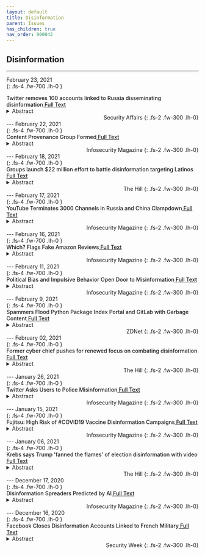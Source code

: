 ```yaml
---
layout: default
title: Disinformation 
parent: Issues 
has_children: true
nav_order: 900042
---
```


## Disinformation
---
February 23, 2021 <br>
{: .fs-4 .fw-700 .lh-0  }
<p style="font-weight:500; margin:0px" markdown="1">
Twitter removes 100 accounts linked to Russia disseminating disinformation<a href="https://securityaffairs.co/wordpress/114950/social-networks/twitter-removes-russia-disinformation.html"> Full Text</a>
</p>
<details>
  <summary>Abstract</summary>
Twitter removed dozens of accounts allegedly used by Russia-linked threat actors to disseminate disinformation and target western countries.



Twitter has removed dozens of accounts used by Russia-linked threat actors that were used to disseminate disinformation...
</details>
<div style="text-align: right" markdown="1">
Security Affairs
{: .fs-2 .fw-300 .lh-0}
</div>
---
February 22, 2021 <br>
{: .fs-4 .fw-700 .lh-0  }
<p style="font-weight:500; margin:0px" markdown="1">
Content Provenance Group Formed<a href="https://www.infosecurity-magazine.com:443/news/content-provenance-group-formed/"> Full Text</a>
</p>
<details>
  <summary>Abstract</summary>
Media and tech companies ally to tackle disinformation and fraudulent online content
</details>
<div style="text-align: right" markdown="1">
Infosecurity Magazine
{: .fs-2 .fw-300 .lh-0}
</div>
---
February 18, 2021 <br>
{: .fs-4 .fw-700 .lh-0  }
<p style="font-weight:500; margin:0px" markdown="1">
Groups launch $22 million effort to battle disinformation targeting Latinos<a href="https://thehill.com//latino/539394-groups-launch-22-million-effort-at-battling-disinformation-targeting-latinos"> Full Text</a>
</p>
<details>
  <summary>Abstract</summary>
A Latino advocacy group and media watchdog will invest $22 million in an effort to battle disinformation targeted at the Hispanic community.
</details>
<div style="text-align: right" markdown="1">
The Hill
{: .fs-2 .fw-300 .lh-0}
</div>
---
February 17, 2021 <br>
{: .fs-4 .fw-700 .lh-0  }
<p style="font-weight:500; margin:0px" markdown="1">
YouTube Terminates 3000 Channels in Russia and China Clampdown<a href="https://www.infosecurity-magazine.com:443/news/youtube-terminates-3000-channels/"> Full Text</a>
</p>
<details>
  <summary>Abstract</summary>
Removals a response to coordinated influence operations
</details>
<div style="text-align: right" markdown="1">
Infosecurity Magazine
{: .fs-2 .fw-300 .lh-0}
</div>
---
February 16, 2021 <br>
{: .fs-4 .fw-700 .lh-0  }
<p style="font-weight:500; margin:0px" markdown="1">
Which? Flags Fake Amazon Reviews<a href="https://www.infosecurity-magazine.com:443/news/which-flags-fake-amazon-reviews/"> Full Text</a>
</p>
<details>
  <summary>Abstract</summary>
Consumer group finds Amazon retailers can buy positive reviews by the bundle
</details>
<div style="text-align: right" markdown="1">
Infosecurity Magazine
{: .fs-2 .fw-300 .lh-0}
</div>
---
February 11, 2021 <br>
{: .fs-4 .fw-700 .lh-0  }
<p style="font-weight:500; margin:0px" markdown="1">
Political Bias and Impulsive Behavior Open Door to Misinformation<a href="https://www.infosecurity-magazine.com:443/news/political-bias-impulsive-behavior/"> Full Text</a>
</p>
<details>
  <summary>Abstract</summary>
New studies illuminate debate on social media echo chambers
</details>
<div style="text-align: right" markdown="1">
Infosecurity Magazine
{: .fs-2 .fw-300 .lh-0}
</div>
---
February 9, 2021 <br>
{: .fs-4 .fw-700 .lh-0  }
<p style="font-weight:500; margin:0px" markdown="1">
Spammers Flood Python Package Index Portal and GitLab with Garbage Content<a href="https://www.zdnet.com/article/pypi-gitlab-dealing-with-spam-attacks/?&amp;web_view=true"> Full Text</a>
</p>
<details>
  <summary>Abstract</summary>
Spammers have inundated the Python Package Index (PyPI) portal and the GitLab source code hosting website with garbage content, flooding both with ads for shady sites and services.
</details>
<div style="text-align: right" markdown="1">
ZDNet
{: .fs-2 .fw-300 .lh-0}
</div>
---
February 02, 2021 <br>
{: .fs-4 .fw-700 .lh-0  }
<p style="font-weight:500; margin:0px" markdown="1">
Former cyber chief pushes for renewed focus on combating disinformation<a href="https://thehill.com//policy/cybersecurity/536863-former-cyber-chief-pushes-for-renewed-focus-on-combating-disinformation"> Full Text</a>
</p>
<details>
  <summary>Abstract</summary>
Former Department of Homeland Security (DHS) cyber chief Suzanne Spaulding, a key official involved in the response to Russian interference efforts in 2016, is pushing hard for more to be done to combat disinformation and promote civics education as the nation reels from the fallout of the recent election.
</details>
<div style="text-align: right" markdown="1">
The Hill
{: .fs-2 .fw-300 .lh-0}
</div>
---
January 26, 2021 <br>
{: .fs-4 .fw-700 .lh-0  }
<p style="font-weight:500; margin:0px" markdown="1">
Twitter Asks Users to Police Misinformation<a href="https://www.infosecurity-magazine.com:443/news/twitter-asks-users-to-police/"> Full Text</a>
</p>
<details>
  <summary>Abstract</summary>
New Birdwatch scheme invites users to write notes on tweets they think are misleading
</details>
<div style="text-align: right" markdown="1">
Infosecurity Magazine
{: .fs-2 .fw-300 .lh-0}
</div>
---
January 15, 2021 <br>
{: .fs-4 .fw-700 .lh-0  }
<p style="font-weight:500; margin:0px" markdown="1">
Fujitsu: High Risk of #COVID19 Vaccine Disinformation Campaigns<a href="https://www.infosecurity-magazine.com:443/news/fujitsu-high-risk-covid/"> Full Text</a>
</p>
<details>
  <summary>Abstract</summary>
Individuals and businesses should prepare for a wave of vaccine disinformation campaigns
</details>
<div style="text-align: right" markdown="1">
Infosecurity Magazine
{: .fs-2 .fw-300 .lh-0}
</div>
---
January 06, 2021 <br>
{: .fs-4 .fw-700 .lh-0  }
<p style="font-weight:500; margin:0px" markdown="1">
Krebs says Trump 'fanned the flames' of election disinformation with video<a href="https://thehill.com//policy/cybersecurity/533026-krebs-says-trump-fanned-the-flames-of-election-disinformation-with-video"> Full Text</a>
</p>
<details>
  <summary>Abstract</summary>
Christopher Krebs, the nation’s former top cybersecurity official, slammed President Trump and supporters&nbsp;who have spread election disinformation, including Trump's video Wednesday telling rioters who stormed the Capitol that the November election was stolen.
</details>
<div style="text-align: right" markdown="1">
The Hill
{: .fs-2 .fw-300 .lh-0}
</div>
---
December 17, 2020 <br>
{: .fs-4 .fw-700 .lh-0  }
<p style="font-weight:500; margin:0px" markdown="1">
Disinformation Spreaders Predicted by AI<a href="https://www.infosecurity-magazine.com:443/news/disinformation-spreaders-predicted/"> Full Text</a>
</p>
<details>
  <summary>Abstract</summary>
New AI algorithm predicts which Twitter users will share unreliably sourced news
</details>
<div style="text-align: right" markdown="1">
Infosecurity Magazine
{: .fs-2 .fw-300 .lh-0}
</div>
---
December 16, 2020 <br>
{: .fs-4 .fw-700 .lh-0  }
<p style="font-weight:500; margin:0px" markdown="1">
Facebook Closes Disinformation Accounts Linked to French Military<a href="https://www.securityweek.com/facebook-closes-disinformation-accounts-linked-french-military?&amp;web_view=true"> Full Text</a>
</p>
<details>
  <summary>Abstract</summary>
Facebook said Tuesday that it had removed two networks based in Russia and one linked to the French military, accusing them of carrying out interference campaigns in Africa.
</details>
<div style="text-align: right" markdown="1">
Security Week
{: .fs-2 .fw-300 .lh-0}
</div>

